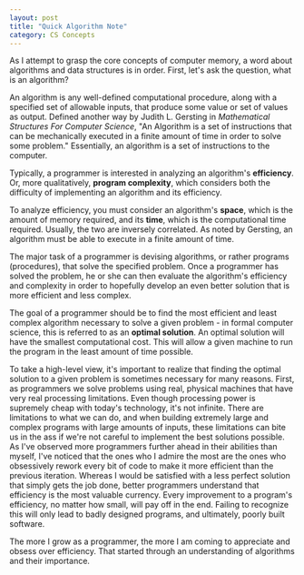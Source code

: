 ```yaml
---
layout: post
title: "Quick Algorithm Note"
category: CS Concepts
---
```


As I attempt to grasp the core concepts of computer memory, a word about algorithms and data structures is in order. First, let's ask the question, what is an algorithm?

An algorithm is any well-defined computational procedure, along with a specified set of allowable inputs, that produce some value or set of values as output. Defined another way by Judith L. Gersting in *Mathematical Structures For Computer Science*, "An Algorithm is a set of instructions that can be mechanically executed in a finite amount of time in order to solve some problem." Essentially, an algorithm is a set of instructions to the computer. 

Typically, a programmer is interested in analyzing an algorithm's **efficiency**. Or, more qualitatively, **program complexity**, which considers both the difficulty of implementing an algorithm and its efficiency.

To analyze efficiency, you must consider an algorithm's **space**, which is the amount of memory required, and its **time**, which is the computational time required. Usually, the two are inversely correlated. As noted by Gersting, an algorithm must be able to execute in a finite amount of time. 

The major task of a programmer is devising algorithms, or rather programs (procedures), that solve the specified problem. Once a programmer has solved the problem, he or she can then evaluate the algorithm's efficiency and complexity in order to hopefully develop an even better solution that is more efficient and less complex. 

The goal of a programmer should be to find the most efficient and least complex algorithm necessary to solve a given problem - in formal computer science, this is referred to as an **optimal solution**. An optimal solution will have the smallest computational cost. This will allow a given machine to run the program in the least amount of time possible. 

To take a high-level view, it's important to realize that finding the optimal solution to a given problem is sometimes necessary for many reasons. First, as programmers we solve problems using real, physical machines that have very real processing limitations. Even though processing power is supremely cheap with today's technology, it's not infinite. There are limitations to what we can do, and when building extremely large and complex programs with large amounts of inputs, these limitations can bite us in the ass if we're not careful to implement the best solutions possible. As I've observed more programmers further ahead in their abilities than myself, I've noticed that the ones who I admire the most are the ones who obsessively rework every bit of code to make it more efficient than the previous iteration. Whereas I would be satisfied with a less perfect solution that simply gets the job done, better programmers understand that efficiency is the most valuable currency. Every improvement to a program's efficiency, no matter how small, will pay off in the end. Failing to recognize this will only lead to badly designed programs, and ultimately, poorly built software. 

The more I grow as a programmer, the more I am coming to appreciate and obsess over efficiency. That started through an understanding of algorithms and their importance. 


